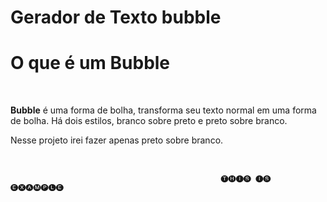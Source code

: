 # Gerador de Texto bubble

<h1>O que é um Bubble</h1>
</br>
<p><b>Bubble</b> é uma forma de bolha, transforma seu texto normal em uma forma de bolha. Há dois estilos, branco sobre preto e preto sobre branco.</p>
<p>Nesse projeto irei fazer apenas preto sobre branco.</p>
</br>

                                                   🅣🅗🅘🅢 🅘🅢 🅔🅧🅐🅜🅟🅛🅔

